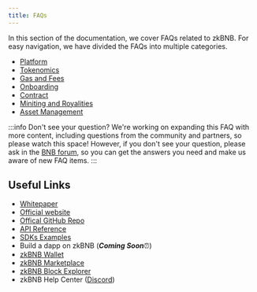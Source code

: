```yaml
---
title: FAQs
---
```


In this section of the documentation, we cover FAQs related to zkBNB. For easy navigation, we have divided the FAQs into multiple categories.

* [Platform](platform.md)
* [Tokenomics](tokenomics.md)
* [Gas and Fees](gas-and-fees.md)
* [Onboarding](onboarding.md)
* [Contract](contract.md)
* [Miniting and Royalities](minting-and-royalities.md)
* [Asset Management](asset-management.md)

:::info Don't see your question?
We're working on expanding this FAQ with more content, including questions from the community and partners, so please watch this space! However, if you don't see your question, please ask in the [BNB forum](https://forum.bnbchain.org/), so you can get the answers you need and make us aware of new FAQ items.
:::


## Useful Links
* [Whitepaper](https://github.com/bnb-chain/zkbnb)
* [Official website](https://zkbnb.bnbchain.org/)
* [Offical GitHub Repo](https://github.com/bnb-chain/zkbnb)
* [API Reference](/docs/zkbnb-api)
* [SDKs Examples](/docs/zkbnb-sdk-guides/)
* Build a dapp on zkBNB (_**Coming Soon**_⏰)
* [zkBNB Wallet](https://test.zkbnbchain.org/wallet)
* [zkBNB Marketplace](https://test.zkbnbchain.org/market)
* [zkBNB Block Explorer](https://explorer-test.zkbnbchain.org/) 
* zkBNB Help Center ([Discord](https://discord.com/invite/bnbchain))
